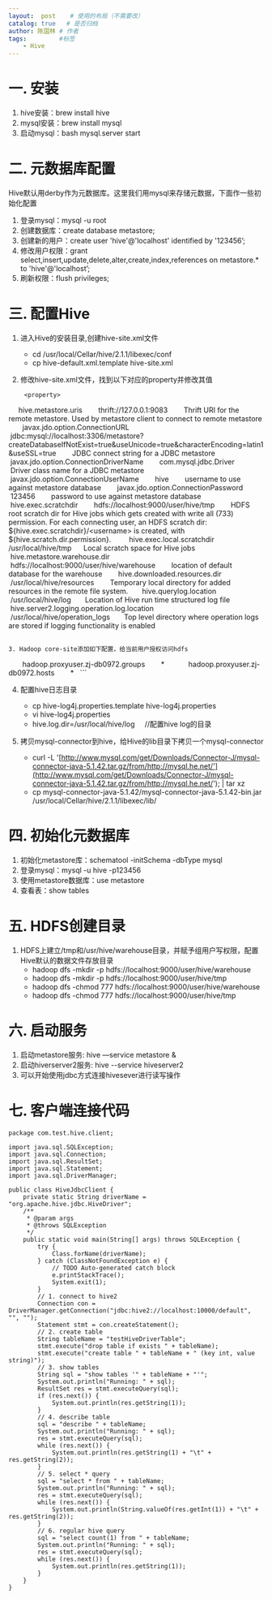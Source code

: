 ```yaml
---
layout:  post    # 使用的布局（不需要改）
catalog: true   # 是否归档
author: 陈国林 # 作者
tags:         #标签
    - Hive
---
```


# 一. 安装
1. hive安装：brew install hive
2. mysql安装：brew install mysql
3. 启动mysql：bash mysql.server start

# 二. 元数据库配置
Hive默认用derby作为元数据库。这里我们用mysql来存储元数据，下面作一些初始化配置
1. 登录mysql：mysql -u root
2. 创建数据库：create database metastore;
3. 创建新的用户：create user 'hive'@'localhost' identified by '123456’;
4. 修改用户权限：grant select,insert,update,delete,alter,create,index,references on metastore.* to 'hive'@'localhost’;
5. 刷新权限：flush privileges;

# 三. 配置Hive
1. 进入Hive的安装目录,创建hive-site.xml文件
   + cd /usr/local/Cellar/hive/2.1.1/libexec/conf
   + cp hive-default.xml.template hive-site.xml

2. 修改hive-site.xml文件，找到以下对应的property并修改其值
   ```
    <property>
       <name>hive.metastore.uris</name>
       <value>thrift://127.0.0.1:9083</value>
       <description>Thrift URI for the remote metastore. Used by metastore client to connect to remote metastore </description>
    </property>
    <property>
       <name>javax.jdo.option.ConnectionURL</name>
       <value>jdbc:mysql://localhost:3306/metastore?createDatabaseIfNotExist=true&amp;useUnicode=true&amp;characterEncoding=latin1&amp;useSSL=true</value>
       <description>JDBC connect string for a JDBC metastore</description>
    </property>
    <property>
       <name>javax.jdo.option.ConnectionDriverName</name>
       <value>com.mysql.jdbc.Driver</value>
       <description>Driver class name for a JDBC metastore</description>
    </property>
    <property>
       <name>javax.jdo.option.ConnectionUserName</name>
       <value>hive</value>
       <description>username to use against metastore database</description>
    </property>
    <property>
       <name>javax.jdo.option.ConnectionPassword</name>
       <value>123456</value>
       <description>password to use against metastore database</description>
    </property>
    <property>
       <name>hive.exec.scratchdir</name>
       <value>hdfs://localhost:9000/user/hive/tmp</value>
       <description>HDFS root scratch dir for Hive jobs which gets created with write all (733) permission. For each connecting user, an HDFS scratch dir: ${hive.exec.scratchdir}/&lt;username&gt; is created, with ${hive.scratch.dir.permission}.</description>
    </property>
    <property>
       <name>hive.exec.local.scratchdir</name>
       <value>/usr/local/hive/tmp</value>
       <description>Local scratch space for Hive jobs</description>
    </property>
    <property>
       <name>hive.metastore.warehouse.dir</name>
       <value>hdfs://localhost:9000/user/hive/warehouse</value>
       <description>location of default database for the warehouse</description>
    </property>
    <property>
       <name>hive.downloaded.resources.dir</name>
       <value>/usr/local/hive/resources</value>
       <description>Temporary local directory for added resources in the remote file system.</description>
    </property>
    <property>
       <name>hive.querylog.location</name>
       <value>/usr/local/hive/log</value>
       <description>Location of Hive run time structured log file</description>
    </property>
    <property>
       <name>hive.server2.logging.operation.log.location</name>
       <value>/usr/local/hive/operation_logs</value>
       <description>Top level directory where operation logs are stored if logging functionality is enabled</description>
    </property>
   ```

3. Hadoop core-site添加如下配置，给当前用户授权访问hdfs  
   ```
   <property>
       <name>hadoop.proxyuser.zj-db0972.groups</name>
       <value>*</value>
   </property>
   <property>
       <name>hadoop.proxyuser.zj-db0972.hosts</name>
       <value>*</value>
   </property>
   ```

4. 配置hive日志目录  
   + cp hive-log4j.properties.template hive-log4j.properties
   + vi hive-log4j.properties
   + hive.log.dir=/usr/local/hive/log     //配置hive log的目录

5. 拷贝mysql-connector到hive，给Hive的lib目录下拷贝一个mysql-connector
   + curl -L '[http://www.mysql.com/get/Downloads/Connector-J/mysql-connector-java-5.1.42.tar.gz/from/http://mysql.he.net/'](http://www.mysql.com/get/Downloads/Connector-J/mysql-connector-java-5.1.42.tar.gz/from/http://mysql.he.net/'); | tar xz
   + cp mysql-connector-java-5.1.42/mysql-connector-java-5.1.42-bin.jar /usr/local/Cellar/hive/2.1.1/libexec/lib/

# 四. 初始化元数据库
1. 初始化metastore库：schematool -initSchema -dbType mysql
2. 登录mysql：mysql -u hive -p123456
3. 使用metastore数据库：use metastore
4. 查看表：show tables

# 五. HDFS创建目录
1. HDFS上建立/tmp和/usr/hive/warehouse目录，并赋予组用户写权限，配置Hive默认的数据文件存放目录
   + hadoop dfs -mkdir -p hdfs://localhost:9000/user/hive/warehouse
   + hadoop dfs -mkdir -p hdfs://localhost:9000/user/hive/tmp
   + hadoop dfs -chmod 777 hdfs://localhost:9000/user/hive/warehouse
   + hadoop dfs -chmod 777 hdfs://localhost:9000/user/hive/tmp

# 六. 启动服务
1. 启动metastore服务: hive —service metastore &
2. 启动hiverserver2服务: hive --service hiveserver2
3. 可以开始使用jdbc方式连接hivesever进行读写操作

# 七. 客户端连接代码
```
package com.test.hive.client;

import java.sql.SQLException;
import java.sql.Connection;
import java.sql.ResultSet;
import java.sql.Statement;
import java.sql.DriverManager;

public class HiveJdbcClient {
    private static String driverName = "org.apache.hive.jdbc.HiveDriver";
    /**
     * @param args
     * @throws SQLException
     */
    public static void main(String[] args) throws SQLException {
        try {
            Class.forName(driverName);
        } catch (ClassNotFoundException e) {
            // TODO Auto-generated catch block
            e.printStackTrace();
            System.exit(1);
        }
        // 1. connect to hive2
        Connection con = DriverManager.getConnection("jdbc:hive2://localhost:10000/default", "", "");
        Statement stmt = con.createStatement();
        // 2. create table
        String tableName = "testHiveDriverTable";
        stmt.execute("drop table if exists " + tableName);
        stmt.execute("create table " + tableName + " (key int, value string)");
        // 3. show tables
        String sql = "show tables '" + tableName + "'";
        System.out.println("Running: " + sql);
        ResultSet res = stmt.executeQuery(sql);
        if (res.next()) {
            System.out.println(res.getString(1));
        }
        // 4. describe table
        sql = "describe " + tableName;
        System.out.println("Running: " + sql);
        res = stmt.executeQuery(sql);
        while (res.next()) {
            System.out.println(res.getString(1) + "\t" + res.getString(2));
        }
        // 5. select * query
        sql = "select * from " + tableName;
        System.out.println("Running: " + sql);
        res = stmt.executeQuery(sql);
        while (res.next()) {
            System.out.println(String.valueOf(res.getInt(1)) + "\t" + res.getString(2));
        }
        // 6. regular hive query
        sql = "select count(1) from " + tableName;
        System.out.println("Running: " + sql);
        res = stmt.executeQuery(sql);
        while (res.next()) {
            System.out.println(res.getString(1));
        }
    }
}
```

